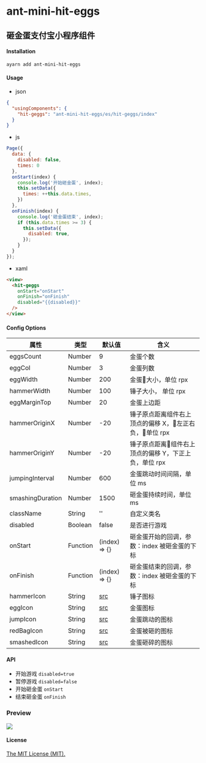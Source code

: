 # ant-mini-hit-eggs

## 砸金蛋支付宝小程序组件

#### Installation

```
ayarn add ant-mini-hit-eggs
```

#### Usage

+ json

```json
{
  "usingComponents": {
    "hit-geggs": "ant-mini-hit-eggs/es/hit-geggs/index"
  }
}
```

+ js

```js
Page({
  data: {
    disabled: false,
    times: 0
  },
  onStart(index) {
    console.log('开始砸金蛋', index);
    this.setData({
      times: ++this.data.times,
    })
  },
  onFinish(index) {
    console.log('砸金蛋结束', index);
    if (this.data.times >= 3) {
      this.setData({
        disabled: true,
      });
    }
  }
});
```
+ xaml
```html
<view>
  <hit-geggs
    onStart="onStart"
    onFinish="onFinish"
    disabled="{{disabled}}"
  />
</view>

```

#### Config Options

 属性 | 类型 | 默认值 | 含义
-----|------|-----|-----
eggsCount | Number | 9| 金蛋个数
eggCol| Number | 3 | 金蛋列数
eggWidth| Number | 200 | 金蛋大小，单位 rpx
hammerWidth| Number | 100 | 锤子大小， 单位 rpx
eggMarginTop| Number | 20 | 金蛋上边距
hammerOriginX| Number | -20 | 锤子原点距离组件右上顶点的偏移 X，左正右负，单位 rpx
hammerOriginY| Number | -20 | 锤子原点距离组件右上顶点的偏移 Y，下正上负，单位 rpx
jumpingInterval| Number | 600 | 金蛋跳动时间间隔，单位 ms
smashingDuration| Number | 1500 | 砸金蛋持续时间，单位 ms
className| String | '' | 自定义类名
disabled| Boolean | false | 是否进行游戏
onStart| Function | (index) => {} | 砸金蛋开始的回调，参数：index 被砸金蛋的下标
onFinish| Function | (index) => {} | 砸金蛋结束的回调，参数：index 被砸金蛋的下标
hammerIcon| String | [src](https://gw.alipayobjects.com/zos/rmsportal/XgogyVJXSBVXPxbTOFDK.png) |锤子图标
eggIcon| String | [src](https://gw.alipayobjects.com/zos/rmsportal/TaqyxvdUFYgIwFxMuaRL.png) |金蛋图标
jumpIcon| String | [src](https://gw.alipayobjects.com/zos/rmsportal/mTqmImAsoDZNmkdvuooP.png) |金蛋跳动的图标
redBagIcon| String | [src](https://gw.alipayobjects.com/zos/rmsportal/OgfiOSzclCukkGfwbaGw.png) |金蛋被砸的图标
smashedIcon| String | [src](https://gw.alipayobjects.com/zos/rmsportal/bItnDJuMaqJPBeKfhkMG.png) |金蛋砸碎的图标

#### API

* 开始游戏 `disabled=true`
* 暂停游戏 `disabled=false`
* 开始砸金蛋  `onStart`
* 结束砸金蛋  `onFinish`

### Preview

<img src="https://gw.alipayobjects.com/zos/rmsportal/iFSwnEynxOrBjogrEQGc.gif">

#### License
[The MIT License (MIT).](http://opensource.org/licenses/MIT)
